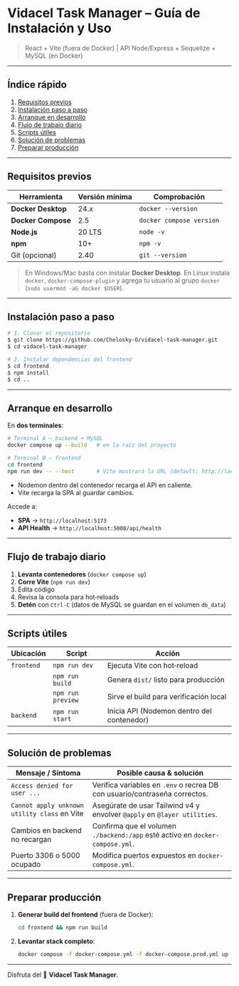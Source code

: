 ﻿# Vidacel Task Manager – Guía de Instalación y Uso

> React + Vite (fuera de Docker) | API Node/Express + Sequelize + MySQL (en Docker)

---

## Índice rápido

1. [Requisitos previos](#requisitos-previos)
2. [Instalación paso a paso](#instalación-paso-a-paso)
3. [Arranque en desarrollo](#arranque-en-desarrollo)
4. [Flujo de trabajo diario](#flujo-de-trabajo-diario)
5. [Scripts útiles](#scripts-útiles)
6. [Solución de problemas](#solución-de-problemas)
7. [Preparar producción](#preparar-producción)

---

## Requisitos previos

| Herramienta        | Versión mínima | Comprobación             |
| ------------------ | -------------- | ------------------------ |
| **Docker Desktop** | 24.x           | `docker --version`       |
| **Docker Compose** | 2.5            | `docker compose version` |
| **Node.js**        | 20 LTS         | `node -v`                |
| **npm**            | 10+            | `npm -v`                 |
| Git (opcional)     | 2.40           | `git --version`          |

> En Windows/Mac basta con instalar **Docker Desktop**. En Linux instala `docker`, `docker-compose-plugin` y agrega tu usuario al grupo `docker` (`sudo usermod -aG docker $USER`).

---

## Instalación paso a paso

```bash
# 1. Clonar el repositorio
$ git clone https://github.com/Chelosky-O/vidacel-task-manager.git
$ cd vidacel-task-manager

# 2. Instalar dependencias del frontend
$ cd frontend
$ npm install
$ cd ..
```

---

## Arranque en desarrollo

En **dos terminales**:

```bash
# Terminal A — backend + MySQL
docker compose up --build   # en la raíz del proyecto
```

```bash
# Terminal B — frontend
cd frontend
npm run dev -- --host       # Vite mostrará la URL (default: http://localhost:5173)
```

* Nodemon dentro del contenedor recarga el API en caliente.
* Vite recarga la SPA al guardar cambios.

Accede a:

* **SPA** → `http://localhost:5173`
* **API Health** → `http://localhost:5000/api/health`

---

## Flujo de trabajo diario

1. **Levanta contenedores** (`docker compose up`)
2. **Corre Vite** (`npm run dev`)
3. Edita código
4. Revisa la consola para hot‑reloads
5. **Detén** con `Ctrl‑C` (datos de MySQL se guardan en el volumen `db_data`)

---

## Scripts útiles

| Ubicación  | Script            | Acción                                     |
| ---------- | ----------------- | ------------------------------------------ |
| `frontend` | `npm run dev`     | Ejecuta Vite con hot‑reload                |
|            | `npm run build`   | Genera `dist/` listo para producción       |
|            | `npm run preview` | Sirve el build para verificación local     |
| `backend`  | `npm run start`   | Inicia API (Nodemon dentro del contenedor) |

---

## Solución de problemas

| Mensaje / Síntoma                            | Posible causa & solución                                                      |
| -------------------------------------------- | ----------------------------------------------------------------------------- |
| `Access denied for user ...`                 | Verifica variables en `.env` o recrea DB con usuario/contraseña correctos.    |
| `Cannot apply unknown utility class` en Vite | Asegúrate de usar Tailwind v4 y envolver `@apply` en `@layer utilities`.      |
| Cambios en backend no recargan               | Confirma que el volumen `./backend:/app` esté activo en `docker-compose.yml`. |
| Puerto 3306 o 5000 ocupado                   | Modifica puertos expuestos en `docker-compose.yml`.                           |

---

## Preparar producción

1. **Generar build del frontend** (fuera de Docker):

   ```bash
   cd frontend && npm run build
   ```

3. **Levantar stack completo**:

   ```bash
   docker compose -f docker-compose.yml -f docker-compose.prod.yml up --build -d
   ```

---

Disfruta del 🚀 **Vidacel Task Manager**.
